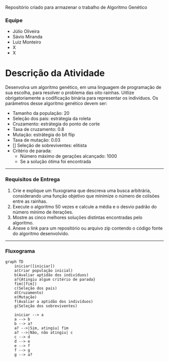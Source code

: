 Repositório criado para armazenar o trabalho de Algoritmo Genético
### Equipe
- Júlio Oliveira
- Sávio Miranda
- Luiz Monteiro
- X
- X

# Descrição da Atividade
Desenvolva um algoritmo genético, em uma linguagem de programação de sua escolha, para resolver o problema das oito rainhas. Uitlize obrigatoriamente a codificação binária para representar os indivíduos. Os parâmetros desse algoritmo genético devem ser:
- Tamanho da população: 20
- Seleção dos pais: estrátegia da roleta
- Cruzamento: estrátegia do ponto de corte
- Taxa de cruzamento: 0.8
- Mutação: estrátegia do bit flip
- Taxa de mutação: 0.03
- [] Seleção de sobreviventes: elitista
- Critério de parada:
    - Número máximo de gerações alcançado: 1000
    - Se a solução ótima foi encontrada
***
### Requisitos de Entrega
1. Crie e explique um fluxograma que descreva uma busca arbitrária, considerando uma função objetivo que minimize o número de colisões entre as rainhas.
2. Execute o algoritmo 50 vezes e calcule a média e o desvio padrão do número mínimo de iterações.
3. Mostre as cinco melhores soluções distintas encontradas pelo algoritmo.
4. Anexe o link para um repositório ou arquivo zip contendo o código fonte do algoritmo desenvolvido.
***
### Fluxograma
<!-- TD para Top and Down, LR para Left Right -->
```mermaid
graph TD
    iniciar([iniciar])
    a(Criar população inicial)
    b(Avaliar aptidão dos indivíduos)
    a?{Atingiu algum critério de parada}
    fim([fim])
    c(Seleção dos pais)
    d(Cruzamento)
    e(Mutação)
    f(Avaliar a aptidão dos indivíduos)
    g(Seleção dos sobreviventes)

    iniciar --> a
    a --> b
    b --> a?
    a? -->|Sim, atingiu| fim
    a? -->|Não, não atingiu| c
    c --> d
    d --> e
    e --> f
    f --> g
    g --> a?
```